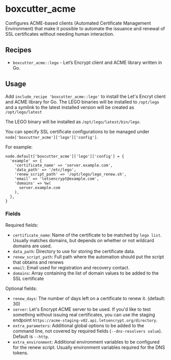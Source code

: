 # boxcutter_acme

Configures ACME-based clients (Automated Certificate Management Environment)
that make it possible to automate the issuance and renewal of SSL certificates
without needing human interaction.

## Recipes

- `boxcutter_acme::lego` - Let’s Encrypt client and ACME library written in Go.

## Usage

Add `include_recipe 'boxcutter_acme::lego'` to install the Let's Encryt client
and ACME library for Go. The LEGO binaries will be installed to `/opt/lego`
and a symlink to the latest installed version will be created as `/opt/lego/latest`

The LEGO binary will be installed as `/opt/lego/latest/bin/lego`.

You can specify SSL certificate configurations to be managed under
`node['boxcutter_acme']['lego']['config']`.

For example:

```
node.default['boxcutter_acme']['lego']['config'] = {
  'example' => {
    'certificate_name' => 'server.example.com',
    'data_path' => '/etc/lego',
    'renew_script_path' => '/opt/lego/lego_renew.sh',
    'email' => 'letsencrypt@example.com',
    'domains' => %w(
      server.example.com
    ),
  },
}
```

### Fields

Required fields:

* `certificate_name`: Name of the certificate to be matched by `lego list`.
  Usually matches domains, but depends on whether or not wildcard domains
  are used.
* `data_path`: Directory to use for storing the certificate data.
* `renew_script_path`: Full path where the automation should put the script
  that obtains and renews
* `email`: Email used for registration and recovery contact.
* `domains`: Array containing the list of domain values to be added to the SSL
  certificate

Optional fields:

* `renew_days`: The number of days left on a certificate to renew it. (default: 30)
* `server`: Let's Encrypt ACME server to be used. If you'd like to test
  something without issuing real certificates, you can use the staging
  endpoint `https://acme-staging-v02.api.letsencrypt.org/directory`.
* `extra_parameters`: Additional global options to be added to the command
  line, not covered by required fields (`--dns-resolvers value`). Default is `--http`.
* `extra_environment`: Additional environment variables to be configured for
  the renew script. Usually environment variables required for the DNS
  tokens.
